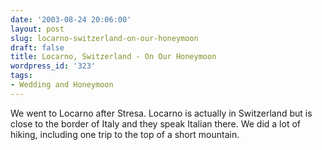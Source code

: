 ```yaml
---
date: '2003-08-24 20:06:00'
layout: post
slug: locarno-switzerland-on-our-honeymoon
draft: false
title: Locarno, Switzerland - On Our Honeymoon
wordpress_id: '323'
tags:
- Wedding and Honeymoon
---
```


We went to Locarno after Stresa. Locarno is actually in Switzerland but is close to the border of Italy and they speak Italian there. We did a lot of hiking, including one trip to the top of a short mountain.

